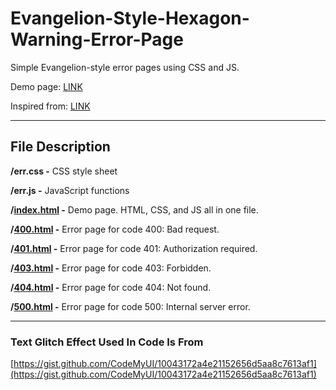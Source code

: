 # Evangelion-Style-Hexagon-Warning-Error-Page

Simple Evangelion-style error pages using CSS and JS.

Demo page: [LINK](https://glao274.github.io/Evangelion-Style-Hexagon-Warning-Error-Page/)

Inspired from: [LINK](https://www.reddit.com/r/evangelion/comments/13ijtcw/error_page/)

***

## File Description

**/err.css -** CSS style sheet

**/err.js -** JavaScript functions

**/[index.html](https://glao274.github.io/Evangelion-Style-Hexagon-Warning-Error-Page/) -** Demo page. HTML, CSS, and JS all in one file.&#x20;

**/[400.html](https://glao274.github.io/Evangelion-Style-Hexagon-Warning-Error-Page/400) -** Error page for code 400: Bad request.

**/[401.html](https://glao274.github.io/Evangelion-Style-Hexagon-Warning-Error-Page/401) -** Error page for code 401: Authorization required.

**/[403.html](https://glao274.github.io/Evangelion-Style-Hexagon-Warning-Error-Page/403) -** Error page for code 403: Forbidden.

**/[404.html](https://glao274.github.io/Evangelion-Style-Hexagon-Warning-Error-Page/404) -** Error page for code 404: Not found.

**/[500.html](https://glao274.github.io/Evangelion-Style-Hexagon-Warning-Error-Page/500) -** Error page for code 500: Internal server error.

***

### Text Glitch Effect Used In Code Is From

[https://gist.github.com/CodeMyUI/10043172a4e21152656d5aa8c7613af1](https://gist.github.com/CodeMyUI/10043172a4e21152656d5aa8c7613af1)
